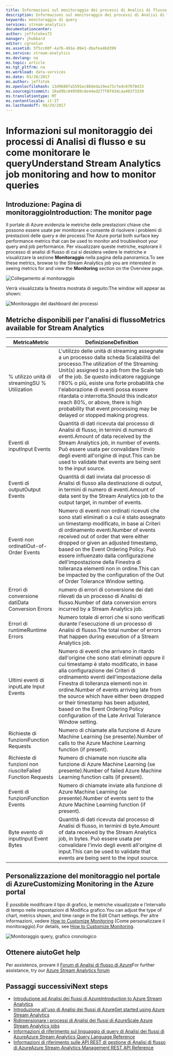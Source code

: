 ```yaml
---
title: Informazioni sul monitoraggio dei processi di Analisi di flusso | Documentazione Microsoft
description: Informazioni sul monitoraggio dei processi di Analisi di flusso
keywords: monitoraggio di query
services: stream-analytics
documentationcenter: 
author: jeffstokes72
manager: jhubbard
editor: cgronlun
ms.assetid: 5f5cc00f-4a7b-491e-89e1-dbafea46d399
ms.service: stream-analytics
ms.devlang: na
ms.topic: article
ms.tgt_pltfrm: na
ms.workload: data-services
ms.date: 03/28/2017
ms.author: jeffstok
ms.openlocfilehash: 13d96807a5591ec88deda19ea73cfedc07078433
ms.sourcegitcommit: 18ad9bc049589c8e44ed277f8f43dcaa483f3339
ms.translationtype: MT
ms.contentlocale: it-IT
ms.lasthandoff: 08/29/2017
---
```

# <a name="understand-stream-analytics-job-monitoring-and-how-to-monitor-queries"></a><span data-ttu-id="8df2d-104">Informazioni sul monitoraggio dei processi di Analisi di flusso e su come monitorare le query</span><span class="sxs-lookup"><span data-stu-id="8df2d-104">Understand Stream Analytics job monitoring and how to monitor queries</span></span>

## <a name="introduction-the-monitor-page"></a><span data-ttu-id="8df2d-105">Introduzione: Pagina di monitoraggio</span><span class="sxs-lookup"><span data-stu-id="8df2d-105">Introduction: The monitor page</span></span>
<span data-ttu-id="8df2d-106">Il portale di Azure evidenzia le metriche delle prestazioni chiave che possono essere usate per monitorare e consente di risolvere i problemi di prestazioni delle query e dei processi.</span><span class="sxs-lookup"><span data-stu-id="8df2d-106">The Azure portal both surface key performance metrics that can be used to monitor and troubleshoot your query and job performance.</span></span> <span data-ttu-id="8df2d-107">Per visualizzare queste metriche, esplorare il processo di analisi di flusso di cui si desidera vedere le metriche e visualizzare la sezione **Monitoraggio** nella pagina della panoramica.</span><span class="sxs-lookup"><span data-stu-id="8df2d-107">To see these metrics, browse to the Stream Analytics job you are interested in seeing metrics for and view the **Monitoring** section on the Overview page.</span></span>  

![Collegamento al monitoraggio](./media/stream-analytics-monitoring/02-stream-analytics-monitoring-block.png)

<span data-ttu-id="8df2d-109">Verrà visualizzata la finestra mostrata di seguito:</span><span class="sxs-lookup"><span data-stu-id="8df2d-109">The window will appear as shown:</span></span>

![Monitoraggio del dashboard dei processi](./media/stream-analytics-monitoring/01-stream-analytics-monitoring.png)  

## <a name="metrics-available-for-stream-analytics"></a><span data-ttu-id="8df2d-111">Metriche disponibili per l'analisi di flusso</span><span class="sxs-lookup"><span data-stu-id="8df2d-111">Metrics available for Stream Analytics</span></span>
| <span data-ttu-id="8df2d-112">Metrica</span><span class="sxs-lookup"><span data-stu-id="8df2d-112">Metric</span></span>                 | <span data-ttu-id="8df2d-113">Definizione</span><span class="sxs-lookup"><span data-stu-id="8df2d-113">Definition</span></span>                               |
| ---------------------- | ---------------------------------------- |
| <span data-ttu-id="8df2d-114">% utilizzo unità di streaming</span><span class="sxs-lookup"><span data-stu-id="8df2d-114">SU % Utilization</span></span>       | <span data-ttu-id="8df2d-115">L'utilizzo delle unità di streaming assegnate a un processo dalla scheda Scalabilità del processo.</span><span class="sxs-lookup"><span data-stu-id="8df2d-115">The utilization of the Streaming Unit(s) assigned to a job from the Scale tab of the job.</span></span> <span data-ttu-id="8df2d-116">Se questo indicatore raggiunge l'80% o più, esiste una forte probabilità che l'elaborazione di eventi possa essere ritardata o interrotta.</span><span class="sxs-lookup"><span data-stu-id="8df2d-116">Should this indicator reach 80%, or above, there is high probability that event processing may be delayed or stopped making progress.</span></span> |
| <span data-ttu-id="8df2d-117">Eventi di input</span><span class="sxs-lookup"><span data-stu-id="8df2d-117">Input Events</span></span>           | <span data-ttu-id="8df2d-118">Quantità di dati ricevuta dal processo di Analisi di flusso, in termini di numero di eventi.</span><span class="sxs-lookup"><span data-stu-id="8df2d-118">Amount of data received by the Stream Analytics job, in number of events.</span></span> <span data-ttu-id="8df2d-119">Può essere usata per convalidare l'invio degli eventi all'origine di input.</span><span class="sxs-lookup"><span data-stu-id="8df2d-119">This can be used to validate that events are being sent to the input source.</span></span> |
| <span data-ttu-id="8df2d-120">Eventi di output</span><span class="sxs-lookup"><span data-stu-id="8df2d-120">Output Events</span></span>          | <span data-ttu-id="8df2d-121">Quantità di dati inviata dal processo di Analisi di flusso alla destinazione di output, in termini di numero di eventi.</span><span class="sxs-lookup"><span data-stu-id="8df2d-121">Amount of data sent by the Stream Analytics job to the output target, in number of events.</span></span> |
| <span data-ttu-id="8df2d-122">Eventi non ordinati</span><span class="sxs-lookup"><span data-stu-id="8df2d-122">Out-of-Order Events</span></span>    | <span data-ttu-id="8df2d-123">Numero di eventi non ordinati ricevuti che sono stati eliminati o a cui è stato assegnato un timestamp modificato, in base ai Criteri di ordinamento eventi.</span><span class="sxs-lookup"><span data-stu-id="8df2d-123">Number of events received out of order that were either dropped or given an adjusted timestamp, based on the Event Ordering Policy.</span></span> <span data-ttu-id="8df2d-124">Può essere influenzato dalla configurazione dell'impostazione della Finestra di tolleranza elementi non in ordine.</span><span class="sxs-lookup"><span data-stu-id="8df2d-124">This can be impacted by the configuration of the Out of Order Tolerance Window setting.</span></span> |
| <span data-ttu-id="8df2d-125">Errori di conversione dati</span><span class="sxs-lookup"><span data-stu-id="8df2d-125">Data Conversion Errors</span></span> | <span data-ttu-id="8df2d-126">numero di errori di conversione dei dati rilevati da un processo di Analisi di flusso.</span><span class="sxs-lookup"><span data-stu-id="8df2d-126">Number of data conversion errors incurred by a Stream Analytics job.</span></span> |
| <span data-ttu-id="8df2d-127">Errori di runtime</span><span class="sxs-lookup"><span data-stu-id="8df2d-127">Runtime Errors</span></span>         | <span data-ttu-id="8df2d-128">Numero totale di errori che si sono verificati durante l'esecuzione di un processo di Analisi di flusso.</span><span class="sxs-lookup"><span data-stu-id="8df2d-128">The total number of errors that happen during execution of a Stream Analytics job.</span></span> |
| <span data-ttu-id="8df2d-129">Ultimi eventi di input</span><span class="sxs-lookup"><span data-stu-id="8df2d-129">Late Input Events</span></span>      | <span data-ttu-id="8df2d-130">Numero di eventi che arrivano in ritardo dall'origine che sono stati eliminati oppure il cui timestamp è stato modificato, in base alla configurazione dei Criteri di ordinamento eventi dell'impostazione della Finestra di tolleranza elementi non in ordine.</span><span class="sxs-lookup"><span data-stu-id="8df2d-130">Number of events arriving late from the source which have either been dropped or their timestamp has been adjusted, based on the Event Ordering Policy configuration of the Late Arrival Tolerance Window setting.</span></span> |
| <span data-ttu-id="8df2d-131">Richieste di funzioni</span><span class="sxs-lookup"><span data-stu-id="8df2d-131">Function Requests</span></span>      | <span data-ttu-id="8df2d-132">Numero di chiamate alla funzione di Azure Machine Learning (se presente).</span><span class="sxs-lookup"><span data-stu-id="8df2d-132">Number of calls to the Azure Machine Learning function (if present).</span></span> |
| <span data-ttu-id="8df2d-133">Richieste di funzioni non riuscite</span><span class="sxs-lookup"><span data-stu-id="8df2d-133">Failed Function Requests</span></span> | <span data-ttu-id="8df2d-134">Numero di chiamate non riuscite alla funzione di Azure Machine Learning (se presente).</span><span class="sxs-lookup"><span data-stu-id="8df2d-134">Number of failed Azure Machine Learning function calls (if present).</span></span> |
| <span data-ttu-id="8df2d-135">Eventi di funzioni</span><span class="sxs-lookup"><span data-stu-id="8df2d-135">Function Events</span></span>        | <span data-ttu-id="8df2d-136">Numero di chiamate inviate alla funzione di Azure Machine Learning (se presente).</span><span class="sxs-lookup"><span data-stu-id="8df2d-136">Number of events sent to the Azure Machine Learning function (if present).</span></span> |
| <span data-ttu-id="8df2d-137">Byte evento di input</span><span class="sxs-lookup"><span data-stu-id="8df2d-137">Input Event Bytes</span></span>      | <span data-ttu-id="8df2d-138">Quantità di dati ricevuta dal processo di Analisi di flusso, in termini di byte.</span><span class="sxs-lookup"><span data-stu-id="8df2d-138">Amount of data received by the Stream Analytics job, in bytes.</span></span> <span data-ttu-id="8df2d-139">Può essere usata per convalidare l'invio degli eventi all'origine di input.</span><span class="sxs-lookup"><span data-stu-id="8df2d-139">This can be used to validate that events are being sent to the input source.</span></span> |


## <a name="customizing-monitoring-in-the-azure-portal"></a><span data-ttu-id="8df2d-140">Personalizzazione del monitoraggio nel portale di Azure</span><span class="sxs-lookup"><span data-stu-id="8df2d-140">Customizing Monitoring in the Azure portal</span></span>
<span data-ttu-id="8df2d-141">È possibile modificare il tipo di grafico, le metriche visualizzate e l’intervallo di tempo nelle impostazioni di Modifica grafico.</span><span class="sxs-lookup"><span data-stu-id="8df2d-141">You can adjust the type of chart, metrics shown, and time range in the Edit Chart settings.</span></span> <span data-ttu-id="8df2d-142">Per altre informazioni, vedere [How to Customize Monitoring](../monitoring-and-diagnostics/insights-how-to-customize-monitoring.md) (Come personalizzare il monitoraggio).</span><span class="sxs-lookup"><span data-stu-id="8df2d-142">For details, see [How to Customize Monitoring](../monitoring-and-diagnostics/insights-how-to-customize-monitoring.md).</span></span>

  ![Monitoraggio query, grafico cronologico](./media/stream-analytics-monitoring/08-stream-analytics-monitoring.png)  


## <a name="get-help"></a><span data-ttu-id="8df2d-144">Ottenere aiuto</span><span class="sxs-lookup"><span data-stu-id="8df2d-144">Get help</span></span>
<span data-ttu-id="8df2d-145">Per assistenza, provare il [Forum di Analisi di flusso di Azure](https://social.msdn.microsoft.com/Forums/en-US/home?forum=AzureStreamAnalytics)</span><span class="sxs-lookup"><span data-stu-id="8df2d-145">For further assistance, try our [Azure Stream Analytics forum](https://social.msdn.microsoft.com/Forums/en-US/home?forum=AzureStreamAnalytics)</span></span>

## <a name="next-steps"></a><span data-ttu-id="8df2d-146">Passaggi successivi</span><span class="sxs-lookup"><span data-stu-id="8df2d-146">Next steps</span></span>
* [<span data-ttu-id="8df2d-147">Introduzione ad Analisi dei flussi di Azure</span><span class="sxs-lookup"><span data-stu-id="8df2d-147">Introduction to Azure Stream Analytics</span></span>](stream-analytics-introduction.md)
* [<span data-ttu-id="8df2d-148">Introduzione all'uso di Analisi dei flussi di Azure</span><span class="sxs-lookup"><span data-stu-id="8df2d-148">Get started using Azure Stream Analytics</span></span>](stream-analytics-real-time-fraud-detection.md)
* [<span data-ttu-id="8df2d-149">Ridimensionare i processi di Analisi dei flussi di Azure</span><span class="sxs-lookup"><span data-stu-id="8df2d-149">Scale Azure Stream Analytics jobs</span></span>](stream-analytics-scale-jobs.md)
* [<span data-ttu-id="8df2d-150">Informazioni di riferimento sul linguaggio di query di Analisi dei flussi di Azure</span><span class="sxs-lookup"><span data-stu-id="8df2d-150">Azure Stream Analytics Query Language Reference</span></span>](https://msdn.microsoft.com/library/azure/dn834998.aspx)
* [<span data-ttu-id="8df2d-151">Informazioni di riferimento sulle API REST di gestione di Analisi di flusso di Azure</span><span class="sxs-lookup"><span data-stu-id="8df2d-151">Azure Stream Analytics Management REST API Reference</span></span>](https://msdn.microsoft.com/library/azure/dn835031.aspx)


